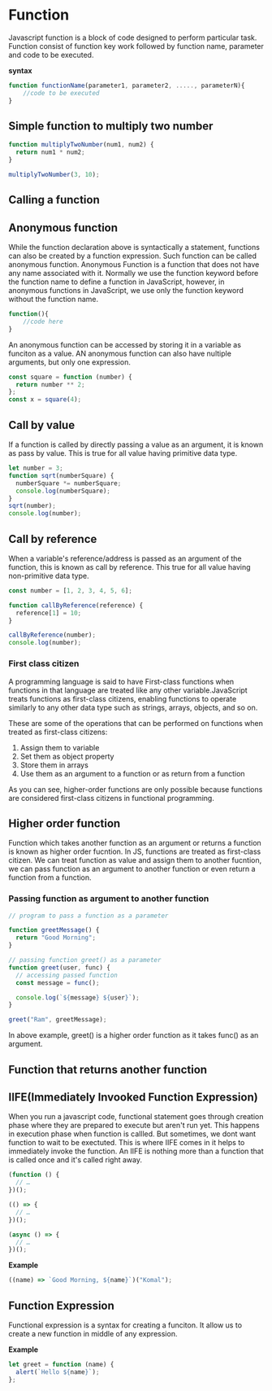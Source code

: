 # Function

Javascript function is a block of code designed to perform particular task.
Function consist of function key work followed by function name, parameter and code to be executed.

**syntax**

```js
function functionName(parameter1, parameter2, ....., parameterN){
    //code to be executed
}
```

## Simple function to multiply two number

```js
function multiplyTwoNumber(num1, num2) {
  return num1 * num2;
}

multiplyTwoNumber(3, 10);
```

## Calling a function

## Anonymous function

While the function declaration above is syntactically a statement, functions can also be created by a function expression. Such function can be called anonymous function. Anonymous Function is a function that does not have any name associated with it. Normally we use the function keyword before the function name to define a function in JavaScript, however, in anonymous functions in JavaScript, we use only the function keyword without the function name.

```js
function(){
    //code here
}
```

An anonymous function can be accessed by storing it in a variable as funciton as a value. AN anonymous function can also have nultiple arguments, but only one expression.

```js
const square = function (number) {
  return number ** 2;
};
const x = square(4);
```

## Call by value

If a function is called by directly passing a value as an argument, it is known as pass by value. This is true for all value having primitive data type.

```js
let number = 3;
function sqrt(numberSquare) {
  numberSquare *= numberSquare;
  console.log(numberSquare);
}
sqrt(number);
console.log(number);
```

## Call by reference

When a variable's reference/address is passed as an argument of the function, this is known as call by reference. This true for all value having non-primitive data type.

```js
const number = [1, 2, 3, 4, 5, 6];

function callByReference(reference) {
  reference[1] = 10;
}

callByReference(number);
console.log(number);
```

### First class citizen

A programming language is said to have First-class functions when functions in that language are treated like any other variable.JavaScript treats functions as first-class citizens, enabling functions to operate similarly to any other data type such as strings, arrays, objects, and so on.

These are some of the operations that can be performed on functions when treated as first-class citizens:

1. Assign them to variable
2. Set them as object property
3. Store them in arrays
4. Use them as an argument to a function or as return from a function

As you can see, higher-order functions are only possible because functions are considered first-class citizens in functional programming.

## Higher order function

Function which takes another function as an argument or returns a function is known as higher order fucntion. In JS, functions are treated as first-class citizen. We can treat function as value and assign them to another fucntion, we can pass function as an argument to another function or even return a function from a function.

### Passing function as argument to another function

```js
// program to pass a function as a parameter

function greetMessage() {
  return "Good Morning";
}

// passing function greet() as a parameter
function greet(user, func) {
  // accessing passed function
  const message = func();

  console.log(`${message} ${user}`);
}

greet("Ram", greetMessage);
```

In above example, greet() is a higher order function as it takes func() as an argument.

## Function that returns another function

## IIFE(Immediately Invooked Function Expression)

When you run a javascript code, functional statement goes through creation phase where they are prepared to execute but aren't run yet. This happens in execution phase when function is callled. But sometimes, we dont want function to wait to be exectuted. This is where IIFE comes in it helps to immediately invoke the function. An IIFE is nothing more than a function that is called once and it's called right away.

```js
(function () {
  // …
})();

(() => {
  // …
})();

(async () => {
  // …
})();
```

**Example**

```js
((name) => `Good Morning, ${name}`)("Komal");
```

## Function Expression

Functional expression is a syntax for creating a funciton. It allow us to create a new function in middle of any expression.

**Example**

```js
let greet = function (name) {
  alert(`Hello ${name}`);
};
```
